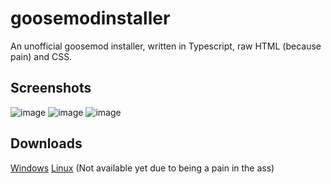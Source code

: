 # goosemodinstaller
An unofficial goosemod installer, written in Typescript, raw HTML (because pain) and CSS.

## Screenshots

![image](https://user-images.githubusercontent.com/67464646/121822896-f9579680-cca1-11eb-851e-a03e6a8afe1e.png)
![image](https://user-images.githubusercontent.com/67464646/121822912-0f655700-cca2-11eb-9316-91ad1cbc0204.png)
![image](https://user-images.githubusercontent.com/67464646/121822899-ff4d7780-cca1-11eb-8d1a-e3f12e051a7c.png)

## Downloads
[Windows](https://github.com/0J3/goosemodinstaller/releases/latest/download/Goosemod.Installer-Windows.exe)
[Linux](https://nora.lgbt/soon#release) (Not available yet due to being a pain in the ass)
